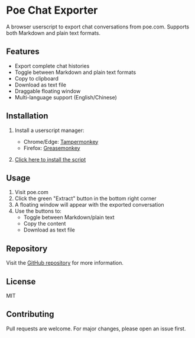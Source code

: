 # Poe Chat Exporter

A browser userscript to export chat conversations from poe.com. Supports both Markdown and plain text formats.

## Features

- Export complete chat histories
- Toggle between Markdown and plain text formats
- Copy to clipboard
- Download as text file
- Draggable floating window
- Multi-language support (English/Chinese)

## Installation

1. Install a userscript manager:
   - Chrome/Edge: [Tampermonkey](https://www.tampermonkey.net/)
   - Firefox: [Greasemonkey](https://addons.mozilla.org/en-US/firefox/addon/greasemonkey/)

2. [Click here to install the script](https://github.com/KoriIku/poe-exporter/raw/refs/heads/main/poe-exporter.user.js)

## Usage

1. Visit poe.com
2. Click the green "Extract" button in the bottom right corner
3. A floating window will appear with the exported conversation
4. Use the buttons to:
   - Toggle between Markdown/plain text
   - Copy the content
   - Download as text file

## Repository

Visit the [GitHub repository](https://github.com/KoriIku/poe-exporter/tree/main) for more information.

## License

MIT

## Contributing

Pull requests are welcome. For major changes, please open an issue first.
